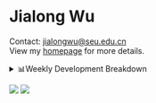 #  Jialong Wu

Contact: jialongwu@seu.edu.cn<br>
View my [homepage](https://callanwu.github.io/) for more details.

<details><summary>📊Weekly Development Breakdown</summary>

<!--START_SECTION:waka-->

```txt
From: 29 November 2024 - To: 06 December 2024

Total Time: 18 hrs 16 mins

Python       11 hrs 46 mins  ████████████████░░░░░░░░░   64.38 %
Other        3 hrs 51 mins   █████▒░░░░░░░░░░░░░░░░░░░   21.11 %
Bash         1 hr 5 mins     █▒░░░░░░░░░░░░░░░░░░░░░░░   05.94 %
CSV          39 mins         █░░░░░░░░░░░░░░░░░░░░░░░░   03.60 %
JSON         24 mins         ▓░░░░░░░░░░░░░░░░░░░░░░░░   02.28 %
```

<!--END_SECTION:waka-->

[![wakatime](https://wakatime.com/badge/user/c6720b29-9431-4a60-bc9d-e1fb2b6bd65f.svg)](https://wakatime.com/@c6720b29-9431-4a60-bc9d-e1fb2b6bd65f)
</details>

[![](https://img.shields.io/badge/Google%20Scholar-4385FE.svg?&color=d6d6d6&style=flat-square&logo=google-scholar)](https://scholar.google.com/citations?user=6eg2m4YAAAAJ)
![](https://komarev.com/ghpvc/?username=callanwu)
